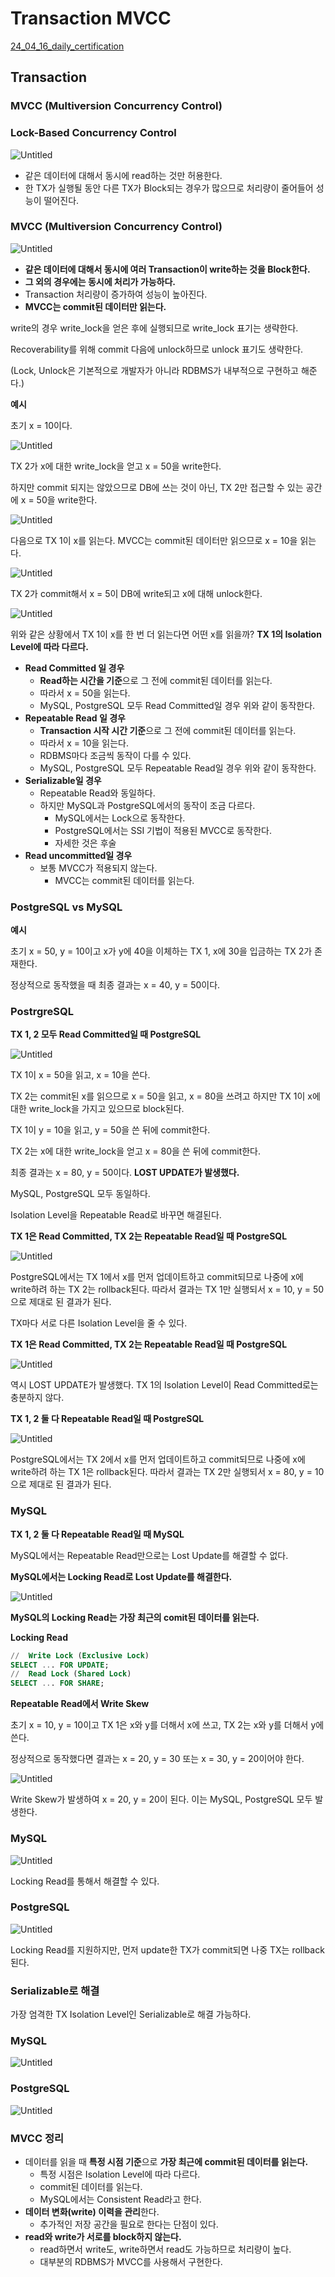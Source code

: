 # Transaction MVCC

[24_04_16_daily_certification](https://www.notion.so/24_04_16_daily_certification-c8ebbe2517604f1ebf4c1ffd3a16521b?pvs=21)

## Transaction

### MVCC (Multiversion Concurrency Control)

### **Lock-Based Concurrency Control**

![Untitled](%E1%84%83%E1%85%A6%E1%84%8B%E1%85%B5%E1%86%AF%E1%84%85%E1%85%B5%E1%84%8B%E1%85%B5%E1%86%AB%E1%84%8C%E1%85%B3%E1%86%BC%20ef1ee6d7779941e38c35974449a20434/24_04_16_daily_certification%20c8ebbe2517604f1ebf4c1ffd3a16521b/f108f143-1e6b-4431-89a7-9b969768ddf6.png)

- 같은 데이터에 대해서 동시에 read하는 것만 허용한다.
- 한 TX가 실행될 동안 다른 TX가 Block되는 경우가 많으므로 처리량이 줄어들어 성능이 떨어진다.

### MVCC (Multiversion Concurrency Control)

![Untitled](%E1%84%83%E1%85%A6%E1%84%8B%E1%85%B5%E1%86%AF%E1%84%85%E1%85%B5%E1%84%8B%E1%85%B5%E1%86%AB%E1%84%8C%E1%85%B3%E1%86%BC%20ef1ee6d7779941e38c35974449a20434/24_04_16_daily_certification%20c8ebbe2517604f1ebf4c1ffd3a16521b/Untitled.png)

- **같은 데이터에 대해서 동시에 여러 Transaction이 write하는 것을 Block한다.**
- **그 외의 경우에는 동시에 처리가 가능하다.**
- Transaction 처리량이 증가하여 성능이 높아진다.
- **MVCC는 commit된 데이터만 읽는다.**

write의 경우 write_lock을 얻은 후에 실행되므로 write_lock 표기는 생략한다. 

Recoverability를 위해 commit 다음에 unlock하므로 unlock 표기도 생략한다.

(Lock, Unlock은 기본적으로 개발자가 아니라 RDBMS가 내부적으로 구현하고 해준다.)

**예시**

초기 x = 10이다.

![Untitled](%E1%84%83%E1%85%A6%E1%84%8B%E1%85%B5%E1%86%AF%E1%84%85%E1%85%B5%E1%84%8B%E1%85%B5%E1%86%AB%E1%84%8C%E1%85%B3%E1%86%BC%20ef1ee6d7779941e38c35974449a20434/24_04_16_daily_certification%20c8ebbe2517604f1ebf4c1ffd3a16521b/Untitled%201.png)

TX 2가 x에 대한 write_lock을 얻고 x = 50을 write한다. 

하지만 commit 되지는 않았으므로 DB에 쓰는 것이 아닌, TX 2만 접근할 수 있는 공간에 x = 50을 write한다.

![Untitled](%E1%84%83%E1%85%A6%E1%84%8B%E1%85%B5%E1%86%AF%E1%84%85%E1%85%B5%E1%84%8B%E1%85%B5%E1%86%AB%E1%84%8C%E1%85%B3%E1%86%BC%20ef1ee6d7779941e38c35974449a20434/24_04_16_daily_certification%20c8ebbe2517604f1ebf4c1ffd3a16521b/Untitled%202.png)

다음으로 TX 1이 x를 읽는다. MVCC는 commit된 데이터만 읽으므로 x = 10을 읽는다.

![Untitled](%E1%84%83%E1%85%A6%E1%84%8B%E1%85%B5%E1%86%AF%E1%84%85%E1%85%B5%E1%84%8B%E1%85%B5%E1%86%AB%E1%84%8C%E1%85%B3%E1%86%BC%20ef1ee6d7779941e38c35974449a20434/24_04_16_daily_certification%20c8ebbe2517604f1ebf4c1ffd3a16521b/Untitled%203.png)

TX 2가 commit해서 x = 5이 DB에 write되고 x에 대해 unlock한다.

![Untitled](%E1%84%83%E1%85%A6%E1%84%8B%E1%85%B5%E1%86%AF%E1%84%85%E1%85%B5%E1%84%8B%E1%85%B5%E1%86%AB%E1%84%8C%E1%85%B3%E1%86%BC%20ef1ee6d7779941e38c35974449a20434/24_04_16_daily_certification%20c8ebbe2517604f1ebf4c1ffd3a16521b/Untitled%204.png)

위와 같은 상황에서 TX 1이 x를 한 번 더 읽는다면 어떤 x를 읽을까? **TX 1의 Isolation Level에 따라 다르다.**

- **Read Committed 일 경우**
    - **Read하는 시간을 기준**으로 그 전에 commit된 데이터를 읽는다.
    - 따라서 x = 50을 읽는다.
    - MySQL, PostgreSQL 모두 Read Committed일 경우 위와 같이 동작한다.
- **Repeatable Read 일 경우**
    - **Transaction 시작 시간 기준**으로 그 전에 commit된 데이터를 읽는다.
    - 따라서 x = 10을 읽는다.
    - RDBMS마다 조금씩 동작이 다를 수 있다.
    - MySQL, PostgreSQL 모두 Repeatable Read일 경우 위와 같이 동작한다.
- **Serializable일  경우**
    - Repeatable Read와 동일하다.
    - 하지만 MySQL과 PostgreSQL에서의 동작이 조금 다르다.
        - MySQL에서는 Lock으로 동작한다.
        - PostgreSQL에서는 SSI 기법이 적용된 MVCC로 동작한다.
        - 자세한 것은 후술
- **Read uncommitted일 경우**
    - 보통 MVCC가 적용되지 않는다.
        - MVCC는 commit된 데이터를 읽는다.

### PostgreSQL vs MySQL

**예시**

초기 x = 50, y = 10이고 x가 y에 40을 이체하는 TX 1, x에 30을 입금하는 TX 2가 존재한다. 

정상적으로 동작했을 때 최종 결과는 x = 40, y = 50이다.

### PostrgreSQL

**TX 1, 2 모두 Read Committed일 때 PostgreSQL**

![Untitled](%E1%84%83%E1%85%A6%E1%84%8B%E1%85%B5%E1%86%AF%E1%84%85%E1%85%B5%E1%84%8B%E1%85%B5%E1%86%AB%E1%84%8C%E1%85%B3%E1%86%BC%20ef1ee6d7779941e38c35974449a20434/24_04_16_daily_certification%20c8ebbe2517604f1ebf4c1ffd3a16521b/Untitled%205.png)

TX 1이 x = 50을 읽고, x = 10을 쓴다. 

TX 2는  commit된 x를 읽으므로 x = 50을 읽고, x = 80을 쓰려고 하지만 TX 1이 x에 대한 write_lock을 가지고 있으므로 block된다.

TX 1이 y = 10을 읽고, y = 50을 쓴 뒤에 commit한다.

TX 2는 x에 대한 write_lock을 얻고 x = 80을 쓴 뒤에 commit한다.

최종 결과는 x = 80, y = 50이다. **LOST UPDATE가 발생했다.**

MySQL, PostgreSQL 모두 동일하다.

Isolation Level을 Repeatable Read로 바꾸면 해결된다.

**TX 1은 Read Committed, TX 2는 Repeatable Read일 때 PostgreSQL**

![Untitled](%E1%84%83%E1%85%A6%E1%84%8B%E1%85%B5%E1%86%AF%E1%84%85%E1%85%B5%E1%84%8B%E1%85%B5%E1%86%AB%E1%84%8C%E1%85%B3%E1%86%BC%20ef1ee6d7779941e38c35974449a20434/24_04_16_daily_certification%20c8ebbe2517604f1ebf4c1ffd3a16521b/Untitled%206.png)

PostgreSQL에서는 TX 1에서 x를 먼저 업데이트하고 commit되므로 나중에 x에 write하려 하는 TX 2는 rollback된다. 따라서 결과는 TX 1만 실행되서 x = 10, y = 50으로 제대로 된 결과가 된다.

TX마다 서로 다른 Isolation Level을 줄 수 있다.

**TX 1은 Read Committed, TX 2는 Repeatable Read일 때 PostgreSQL**

![Untitled](%E1%84%83%E1%85%A6%E1%84%8B%E1%85%B5%E1%86%AF%E1%84%85%E1%85%B5%E1%84%8B%E1%85%B5%E1%86%AB%E1%84%8C%E1%85%B3%E1%86%BC%20ef1ee6d7779941e38c35974449a20434/24_04_16_daily_certification%20c8ebbe2517604f1ebf4c1ffd3a16521b/Untitled%207.png)

역시 LOST UPDATE가 발생했다. TX 1의 Isolation Level이 Read Committed로는 충분하지 않다.

**TX 1, 2 둘 다 Repeatable Read일 때 PostgreSQL**

![Untitled](%E1%84%83%E1%85%A6%E1%84%8B%E1%85%B5%E1%86%AF%E1%84%85%E1%85%B5%E1%84%8B%E1%85%B5%E1%86%AB%E1%84%8C%E1%85%B3%E1%86%BC%20ef1ee6d7779941e38c35974449a20434/24_04_16_daily_certification%20c8ebbe2517604f1ebf4c1ffd3a16521b/Untitled%208.png)

PostgreSQL에서는 TX 2에서 x를 먼저 업데이트하고 commit되므로 나중에 x에 write하려 하는 TX 1은 rollback된다. 따라서 결과는 TX 2만 실행되서 x = 80, y = 10으로 제대로 된 결과가 된다.

### MySQL

**TX 1, 2 둘 다 Repeatable Read일 때 MySQL**

MySQL에서는 Repeatable Read만으로는 Lost Update를 해결할 수 없다.

**MySQL에서는 Locking Read로 Lost Update를 해결한다.**

![Untitled](%E1%84%83%E1%85%A6%E1%84%8B%E1%85%B5%E1%86%AF%E1%84%85%E1%85%B5%E1%84%8B%E1%85%B5%E1%86%AB%E1%84%8C%E1%85%B3%E1%86%BC%20ef1ee6d7779941e38c35974449a20434/24_04_16_daily_certification%20c8ebbe2517604f1ebf4c1ffd3a16521b/Untitled%209.png)

**MySQL의 Locking Read는 가장 최근의 comit된 데이터를 읽는다.**

**Locking Read**

```sql
//  Write Lock (Exclusive Lock)
SELECT ... FOR UPDATE;
//  Read Lock (Shared Lock)
SELECT ... FOR SHARE;
```

**Repeatable Read에서 Write Skew**

초기 x = 10, y = 10이고 TX 1은 x와 y를 더해서 x에 쓰고, TX 2는 x와 y를 더해서 y에 쓴다.

정상적으로 동작했다면 결과는 x = 20, y = 30 또는 x = 30, y = 20이어야 한다.

![Untitled](%E1%84%83%E1%85%A6%E1%84%8B%E1%85%B5%E1%86%AF%E1%84%85%E1%85%B5%E1%84%8B%E1%85%B5%E1%86%AB%E1%84%8C%E1%85%B3%E1%86%BC%20ef1ee6d7779941e38c35974449a20434/24_04_16_daily_certification%20c8ebbe2517604f1ebf4c1ffd3a16521b/Untitled%2010.png)

Write Skew가 발생하여 x = 20, y = 20이 된다. 이는 MySQL, PostgreSQL 모두 발생한다.

### **MySQL**

![Untitled](%E1%84%83%E1%85%A6%E1%84%8B%E1%85%B5%E1%86%AF%E1%84%85%E1%85%B5%E1%84%8B%E1%85%B5%E1%86%AB%E1%84%8C%E1%85%B3%E1%86%BC%20ef1ee6d7779941e38c35974449a20434/24_04_16_daily_certification%20c8ebbe2517604f1ebf4c1ffd3a16521b/Untitled%2011.png)

Locking Read를 통해서 해결할 수 있다.

### PostgreSQL

![Untitled](%E1%84%83%E1%85%A6%E1%84%8B%E1%85%B5%E1%86%AF%E1%84%85%E1%85%B5%E1%84%8B%E1%85%B5%E1%86%AB%E1%84%8C%E1%85%B3%E1%86%BC%20ef1ee6d7779941e38c35974449a20434/24_04_16_daily_certification%20c8ebbe2517604f1ebf4c1ffd3a16521b/Untitled%2012.png)

Locking Read를 지원하지만, 먼저 update한 TX가 commit되면 나중 TX는 rollback된다.

### Serializable로 해결

가장 엄격한 TX Isolation Level인 Serializable로 해결 가능하다.

### **MySQL**

![Untitled](%E1%84%83%E1%85%A6%E1%84%8B%E1%85%B5%E1%86%AF%E1%84%85%E1%85%B5%E1%84%8B%E1%85%B5%E1%86%AB%E1%84%8C%E1%85%B3%E1%86%BC%20ef1ee6d7779941e38c35974449a20434/24_04_16_daily_certification%20c8ebbe2517604f1ebf4c1ffd3a16521b/Untitled%2013.png)

### PostgreSQL

![Untitled](%E1%84%83%E1%85%A6%E1%84%8B%E1%85%B5%E1%86%AF%E1%84%85%E1%85%B5%E1%84%8B%E1%85%B5%E1%86%AB%E1%84%8C%E1%85%B3%E1%86%BC%20ef1ee6d7779941e38c35974449a20434/24_04_16_daily_certification%20c8ebbe2517604f1ebf4c1ffd3a16521b/Untitled%2014.png)

### MVCC 정리

- 데이터를 읽을 때 **특정 시점 기준**으로 **가장 최근에 commit된 데이터를 읽는다.**
    - 특정 시점은 Isolation Level에 따라 다르다.
    - commit된 데이터를 읽는다.
    - MySQL에서는 Consistent Read라고 한다.
- **데이터 변화(write) 이력을 관리**한다.
    - 추가적인 저장 공간을 필요로 한다는 단점이 있다.
- **read와 write가 서로를 block하지 않는다.**
    - read하면서 write도, write하면서 read도 가능하므로 처리량이 높다.
    - 대부분의 RDBMS가 MVCC를 사용해서 구현한다.